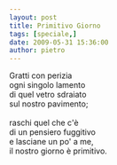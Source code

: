 ```yaml
---
layout: post
title: Primitivo Giorno
tags: [speciale,]
date: 2009-05-31 15:36:00
author: pietro
---
```

Gratti con perizia<br/>ogni singolo lamento<br/>di quel vetro sdraiato<br/>sul nostro pavimento;<br/><br/>raschi quel che c'è<br/>di un pensiero fuggitivo<br/>e lasciane un po' a me,<br/>il nostro giorno è primitivo.
